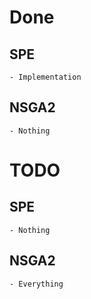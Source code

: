 # Done

## SPE

	- Implementation
	
## NSGA2

	- Nothing
	
	
# TODO

## SPE

	- Nothing
	
## NSGA2

	- Everything
